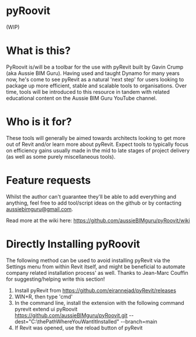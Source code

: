 # pyRoovit
(WIP)

# What is this?
PyRoovit is/will be a toolbar for the use with pyRevit built by Gavin Crump (aka Aussie BIM Guru). Having used and taught Dynamo for many years now, he's come to see pyRevit as a natural 'next step' for users looking to package up more efficient, stable and scalable tools to organisations. Over time, tools will be introduced to this resource in tandem with related educational content on the Aussie BIM Guru YouTube channel.

# Who is it for?
These tools will generally be aimed towards architects looking to get more out of Revit and/or learn more about pyRevit. Expect tools to typically focus on efficiency gains usually made in the mid to late stages of project delivery (as well as some purely miscellaneous tools).

# Feature requests
Whilst the author can't guarantee they'll be able to add everything and anything, feel free to add tool/script ideas on the github or by contacting aussiebimguru@gmail.com.

Read more at the wiki here: https://github.com/aussieBIMguru/pyRoovit/wiki

# Directly Installing pyRoovit
The following method can be used to avoid installing pyRevit via the Settings menu from within Revit itself, and might be beneficial to automate company related installation process' as well. Thanks to Jean-Marc Couffin for suggesting/helping write this section!

1. Install pyRevit from https://github.com/eirannejad/pyRevit/releases
2. WIN+R, then type 'cmd'
3. In the command line, install the extension with the following command pyrevit extend ui pyRoovit https://github.com/aussieBIMguru/pyRoovit.git --dest="C:\thePathWhereYouWantItInstalled" --branch=main
4. If Revit was opened, use the reload button of pyRevit
